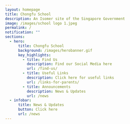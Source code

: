 ```yaml
---
layout: homepage
title: Chongfu School
description: An Isomer site of the Singapore Government
image: /images/school logo 1.jpeg
permalink: /
notification: ""
sections:
  - hero:
      title: Chongfu School
      background: /images/herobanner.gif
      key_highlights:
        - title: Find Us
          description: Find our Social Media here
          url: /find-us/
        - title: Useful Links
          description: Click here for useful links
          url: /links-for-parents/
        - title: Announcements
          description: News & Updates
          url: /news
  - infobar:
      title: News & Updates
      button: Click here
      url: /news
---
```

